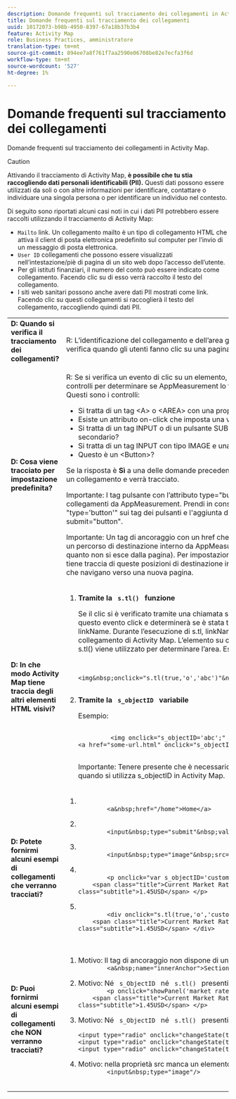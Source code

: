 ```yaml
---
description: Domande frequenti sul tracciamento dei collegamenti in Activity Map.
title: Domande frequenti sul tracciamento dei collegamenti
uuid: 10172073-b98b-4950-8397-67a18b37b3b4
feature: Activity Map
role: Business Practices, amministratore
translation-type: tm+mt
source-git-commit: 894ee7a8f761f7aa2590e06708be82e7ecfa3f6d
workflow-type: tm+mt
source-wordcount: '527'
ht-degree: 1%

---
```



# Domande frequenti sul tracciamento dei collegamenti

Domande frequenti sul tracciamento dei collegamenti in Activity Map.

>[!CAUTION]
>
>Attivando il tracciamento di Activity Map, **è possibile che tu stia raccogliendo dati personali identificabili (PII).** Questi dati possono essere utilizzati da soli o con altre informazioni per identificare, contattare o individuare una singola persona o per identificare un individuo nel contesto.

Di seguito sono riportati alcuni casi noti in cui i dati PII potrebbero essere raccolti utilizzando il tracciamento di Activity Map:

* `Mailto` link. Un collegamento mailto è un tipo di collegamento HTML che attiva il client di posta elettronica predefinito sul computer per l’invio di un messaggio di posta elettronica.
* `User ID` collegamenti che possono essere visualizzati nell’intestazione/piè di pagina di un sito web dopo l’accesso dell’utente.
* Per gli istituti finanziari, il numero del conto può essere indicato come collegamento. Facendo clic su di esso verrà raccolto il testo del collegamento.
* I siti web sanitari possono anche avere dati PII mostrati come link. Facendo clic su questi collegamenti si raccoglierà il testo del collegamento, raccogliendo quindi dati PII.

<table id="table_0951EAC617344156BAE43000CCD838AF"> 
 <tbody> 
  <tr> 
   <td colname="col1"> <b>D: Quando si verifica il tracciamento dei collegamenti?</b> <p> </p> </td> 
   <td colname="col2"> R: L’identificazione del collegamento e dell’area geografica di Activity Map si verifica quando gli utenti fanno clic su una pagina. </td> 
  </tr> 
  <tr> 
   <td colname="col1"> <b>D: Cosa viene tracciato per impostazione predefinita?</b> <p> </p> </td> 
   <td colname="col2"> R: Se si verifica un evento di clic su un elemento, l’elemento deve superare alcuni controlli per determinare se AppMeasurement lo tratterà come un collegamento. Questi sono i controlli: 
    <ul id="ul_81B9A5A7F8534E71AEF68F2199A154F0"> 
     <li id="li_49F6DDD9DC124AE5846EC5B7D7BEA20E">Si tratta di un tag &lt;A&gt; o &lt;AREA&gt; con una proprietà HREF? </li> 
     <li id="li_77828D24D54343E5B9A1FF7345221781">Esiste un attributo on-click che imposta una variabile s_objectID? </li> 
     <li id="li_D4B0AEEEA58A4F82A1BCBD3971A60D02">Si tratta di un tag INPUT o di un pulsante SUBMIT con un valore o un testo secondario? </li> 
     <li id="li_F7ABE88308E1413E9B9C2224DEC91BAB">Si tratta di un tag INPUT con tipo IMAGE e una proprietà src? </li> 
     <li id="li_F34A0C986E8040109A1DDF88C26E56D5">Questo è un &lt;Button&gt;? </li> 
    </ul> <p>Se la risposta è <b>Sì</b> a una delle domande precedenti, l’elemento viene trattato come un collegamento e verrà tracciato. </p> <p>Importante:  I tag pulsante con l’attributo type="button" non sono considerati collegamenti da AppMeasurement. Prendi in considerazione la rimozione di "type='button'" sui tag dei pulsanti e l'aggiunta di role="button" o submit="button". </p> <p>Importante: Un tag di ancoraggio con un href che inizia con "#" viene considerato un percorso di destinazione interno da AppMeasurement, non un collegamento (in quanto non si esce dalla pagina). Per impostazione predefinita, Activity Map non tiene traccia di queste posizioni di destinazione interne. Traccia solo i collegamenti che navigano verso una nuova pagina.</p></td> 
  </tr> 
  <tr> 
   <td colname="col1"> <b>D: In che modo Activity Map tiene traccia degli altri elementi HTML visivi?</b> </td> 
   <td colname="col2"> 
    <ol id="ol_DA3AED165CFF44B08DFB386D4DEE26C5"> 
     <li id="li_E3E3F498F37B4FADAFDA39CCAE41511F"> <b>Tramite la  <code> s.tl() </code> funzione</b> <p>Se il clic si è verificato tramite una chiamata s.tl, anche Activity Map riceverà questo evento click e determinerà se è stata trovata una variabile della stringa linkName. Durante l’esecuzione di s.tl, linkName verrà impostato come ID collegamento di Activity Map. L’elemento su cui è stato fatto clic la chiamata s.tl() viene utilizzato per determinare l’area. Esempio: </p> <p> 
       <code>
         &lt;img&amp;nbsp;onclick="s.tl(true,'o','abc')"&amp;nbsp;src="someimageurl.png"/&gt; 
       </code> </p> </li> 
     <li id="li_A93725B810FE408BA5E6B267CF8CEAE5"> <b>Tramite la  <code> s_objectID </code> variabile</b> <p>Esempio: </p> <p> 
       <code>
         &lt;img&nbsp;onclick="s_objectID='abc';"&nbsp;src="someimageurl.png"/&gt; &lt;a&nbsp;href="some-url.html"&nbsp;onclick="s_objectID='abc';"&nbsp;&gt;Link&nbsp;Text&nbsp;Here&lt;/a&gt;
       </code> </p> <p>Importante:  Tenere presente che è necessario un punto e virgola finale (;) quando si utilizza s_objectID in Activity Map. </p> </li> 
    </ol> </td> 
  </tr> 
  <tr> 
   <td colname="col1"> <b>D: Potete fornirmi alcuni esempi di collegamenti che verranno tracciati?</b> </td> 
   <td colname="col2"> 
    <ol id="ol_697E5CE0B84D4A309DD80670697A02BA"> 
     <li id="li_2C511EFD10F14F438B1F3A1BAB4B45E0"> 
      <code>
        &lt;a&amp;nbsp;href="/home"&gt;Home&lt;/a&gt; 
      </code> </li> 
     <li id="li_76F3DB36ED734132A2386871E6EB4929"> 
      <code>
        &lt;input&amp;nbsp;type="submit"&amp;nbsp;value="Submit"/&gt; 
      </code> </li> 
     <li id="li_10CF9EDA224645169E7CDF74956DB98B"> 
      <code>
        &lt;input&amp;nbsp;type="image"&amp;nbsp;src="submit-button.png"/&gt; 
      </code> </li> 
     <li id="li_9FA171D7F49547E798DE21869F73A402"> 
      <code>
        &lt;p&nbsp;onclick="var&nbsp;s_objectID='custom&nbsp;link&nbsp;id';"&gt; &nbsp;&nbsp;&nbsp;&nbsp;&lt;span&nbsp;class="title"&gt;Current&nbsp;Market&nbsp;Rates&lt;/span&gt;&lt;span&nbsp; class="subtitle"&gt;1.45USD&lt;/span&gt; &lt;/p&gt;
      </code> </li> 
     <li id="li_C5D77589006E4514AA6F3AEB509A0BAF"> 
      <code>
        &lt;div&nbsp;onclick="s.tl(true,'o','custom&nbsp;link&nbsp;id')"&gt; &nbsp;&nbsp;&nbsp;&nbsp;&lt;span&nbsp;class="title"&gt;Current&nbsp;Market&nbsp;Rates&lt;/span&gt;&lt;span&nbsp; class="subtitle"&gt;1.45USD&lt;/span&gt; &lt;/div&gt;
      </code> </li> 
    </ol> </td> 
  </tr> 
  <tr> 
   <td colname="col1"> <b>D: Puoi fornirmi alcuni esempi di collegamenti che NON verranno tracciati?</b> </td> 
   <td colname="col2"> 
    <ol id="ol_CDFDB572F76B4F68A64B66A6B0237547"> 
     <li id="li_99372060646B43EF94C13A9C682CE693">Motivo: Il tag di ancoraggio non dispone di un href valido 
      <code>
        &lt;a&amp;nbsp;name="innerAnchor"&gt;Section&amp;nbsp;header&lt;/a&gt; 
      </code> </li> 
     <li id="li_736A5F7DC2D74B4DA1CECEE3AD10EB19">Motivo: Né <code> s_ObjectID </code> né <code> s.tl() </code> presenti 
      <code>
        &lt;p&nbsp;onclick="showPanel('market&nbsp;rates')"&gt; &nbsp;&nbsp;&nbsp;&nbsp;&lt;span&nbsp;class="title"&gt;Current&nbsp;Market&nbsp;Rates&lt;/span&gt;&lt;span&nbsp; class="subtitle"&gt;1.45USD&lt;/span&gt; &lt;/p&gt;
      </code> </li> 
     <li id="li_45F9ED97140F47F99F8C167BC1DC546F">Motivo: Né <code> s_ObjectID </code> né <code> s.tl() </code> presenti 
      <code>
        &lt;input&nbsp;type="radio"&nbsp;onclick="changeState(this)"&nbsp;name="group1"&nbsp;value="A"/&gt; &lt;input&nbsp;type="radio"&nbsp;onclick="changeState(this)"&nbsp;name="group1"&nbsp;value="B"/&gt; &lt;input&nbsp;type="radio"&nbsp;onclick="changeState(this)"&nbsp;name="group1"&nbsp;value="C"/&gt;
      </code> </li> 
     <li id="li_9EBFCC58F3A94F30BA62156F14B15D55">Motivo: nella proprietà src manca un elemento di input del modulo 
      <code>
        &lt;input&amp;nbsp;type="image"/&gt; 
      </code> </li> 
    </ol> </td> 
  </tr> 
 </tbody> 
</table>
